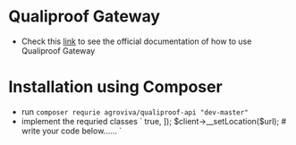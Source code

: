 # Qualiproof Gateway
- Check this [link](http://qualiproof.de/qualitype/gateway) to see the official documentation of how to use Qualiproof Gateway

# Installation using Composer
- run `composer requrie agroviva/qualiproof-api "dev-master"`
- implement the requried classes 
  ` 
   	<?php
	use Qualiproof\RpcPropertyList;
	use Qualiproof\RpcPropertyItem;

	$url = "http://pig.qualiproof.de/pigrelease/services/RpcGateway?WSDL";
	$client  = new SoapClient($url, [
		"trace" => true,
	]); 

	$client->__setLocation($url);

	# write your code below......
  `